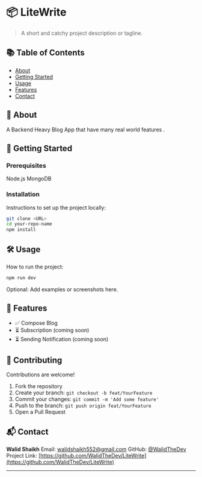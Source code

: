 # 📦 LiteWrite

> A short and catchy project description or tagline.

## 📚 Table of Contents

- [About](#about)
- [Getting Started](#getting-started)
- [Usage](#usage)
- [Features](#features)
- [Contact](#contact)

## 🧩 About

A Backend Heavy Blog App that have many real world features .


## 🚀 Getting Started

### Prerequisites

Node.js 
MongoDB


### Installation

Instructions to set up the project locally:

```bash
git clone <URL>
cd your-repo-name
npm install
```

## 🛠️ Usage

How to run the project:

```bash
npm run dev
```

Optional: Add examples or screenshots here.

## 🌟 Features

* ✅ Compose Blog
* ⏳ Subscription (coming soon)
* ⏳ Sending Notification (coming soon)

## 🤝 Contributing

Contributions are welcome!

1. Fork the repository
2. Create your branch: `git checkout -b feat/YourFeature`
3. Commit your changes: `git commit -m 'Add some feature'`
4. Push to the branch: `git push origin feat/YourFeature`
5. Open a Pull Request


## 📬 Contact

**Walid Shaikh**
Email: [walidshaikh552@gmail.com](mailto:walidshaikh552@gmail.com)
GitHub: [@WalidTheDev](https://github.com/WalidTheDev)
Project Link: [https://github.com/WalidTheDev/LiteWrite](https://github.com/WalidTheDev/LiteWrite)


---
